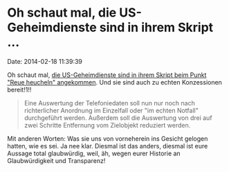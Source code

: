 Oh schaut mal, die US-Geheimdienste sind in ihrem Skript \...
=============================================================

Date: 2014-02-18 11:39:39

Oh schaut mal, [die US-Geheimdienste sind in ihrem Skript beim Punkt
\"Reue heucheln\" angekommen](http://www.heise.de/-2116745). Und sie
sind auch zu echten Konzessionen bereit!1!!

> Eine Auswertung der Telefoniedaten soll nun nur noch nach
> richterlicher Anordnung im Einzelfall oder \"im echten Notfall\"
> durchgeführt werden. Außerdem soll die Auswertung von drei auf zwei
> Schritte Entfernung vom Zielobjekt reduziert werden.

Mit anderen Worten: Was sie uns von vorneherein ins Gesicht gelogen
hatten, wie es sei. Ja nee klar. Diesmal ist das anders, diesmal ist
eure Aussage total glaubwürdig, weil, äh, wegen eurer Historie an
Glaubwürdigkeit und Transparenz!
